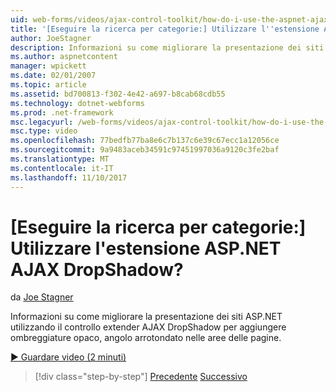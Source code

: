 ```yaml
---
uid: web-forms/videos/ajax-control-toolkit/how-do-i-use-the-aspnet-ajax-dropshadow-extender
title: '[Eseguire la ricerca per categorie:] Utilizzare l''estensione ASP.NET AJAX DropShadow? | Microsoft Docs'
author: JoeStagner
description: Informazioni su come migliorare la presentazione dei siti ASP.NET utilizzando il controllo extender AJAX DropShadow aggiungere aree o ombreggiature opaco, angolo arrotondato...
ms.author: aspnetcontent
manager: wpickett
ms.date: 02/01/2007
ms.topic: article
ms.assetid: bd700813-f302-4e42-a697-b8cab68cdb55
ms.technology: dotnet-webforms
ms.prod: .net-framework
msc.legacyurl: /web-forms/videos/ajax-control-toolkit/how-do-i-use-the-aspnet-ajax-dropshadow-extender
msc.type: video
ms.openlocfilehash: 77bedfb77ba8e6c7b137c6e39c67ecc1a12056ce
ms.sourcegitcommit: 9a9483aceb34591c97451997036a9120c3fe2baf
ms.translationtype: MT
ms.contentlocale: it-IT
ms.lasthandoff: 11/10/2017
---
```

<a name="how-do-i-use-the-aspnet-ajax-dropshadow-extender"></a>[Eseguire la ricerca per categorie:] Utilizzare l'estensione ASP.NET AJAX DropShadow?
====================
da [Joe Stagner](https://github.com/JoeStagner)

Informazioni su come migliorare la presentazione dei siti ASP.NET utilizzando il controllo extender AJAX DropShadow per aggiungere ombreggiature opaco, angolo arrotondato nelle aree delle pagine.

[&#9654; Guardare video (2 minuti)](https://channel9.msdn.com/Blogs/ASP-NET-Site-Videos/how-do-i-use-the-aspnet-ajax-dropshadow-extender)

>[!div class="step-by-step"]
[Precedente](how-do-i-use-the-aspnet-ajax-togglebutton-extender.md)
[Successivo](how-do-i-use-the-aspnet-ajax-passwordstrength-extender.md)
